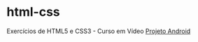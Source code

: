 # html-css
 Exercícios de HTML5 e CSS3 - Curso em Vídeo
<a href="https://kimberlly-ribeiro.github.io/projeto-android/">Projeto Android</a>
<img src="" alt="">